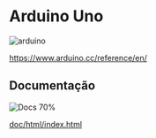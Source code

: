 # Arduino Uno

![arduino](https://img.shields.io/badge/Arduino-Uno-blue) 

https://www.arduino.cc/reference/en/

## Documentação

![Docs 70%](https://img.shields.io/badge/docs-70%25-green)

[doc/html/index.html](doc/index.html)
